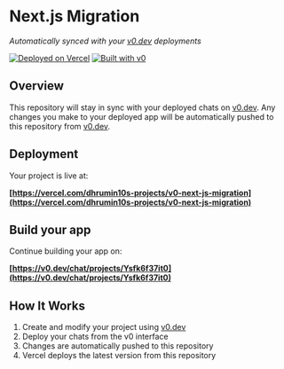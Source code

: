 # Next.js Migration

*Automatically synced with your [v0.dev](https://v0.dev) deployments*

[![Deployed on Vercel](https://img.shields.io/badge/Deployed%20on-Vercel-black?style=for-the-badge&logo=vercel)](https://vercel.com/dhrumin10s-projects/v0-next-js-migration)
[![Built with v0](https://img.shields.io/badge/Built%20with-v0.dev-black?style=for-the-badge)](https://v0.dev/chat/projects/Ysfk6f37it0)

## Overview

This repository will stay in sync with your deployed chats on [v0.dev](https://v0.dev).
Any changes you make to your deployed app will be automatically pushed to this repository from [v0.dev](https://v0.dev).

## Deployment

Your project is live at:

**[https://vercel.com/dhrumin10s-projects/v0-next-js-migration](https://vercel.com/dhrumin10s-projects/v0-next-js-migration)**

## Build your app

Continue building your app on:

**[https://v0.dev/chat/projects/Ysfk6f37it0](https://v0.dev/chat/projects/Ysfk6f37it0)**

## How It Works

1. Create and modify your project using [v0.dev](https://v0.dev)
2. Deploy your chats from the v0 interface
3. Changes are automatically pushed to this repository
4. Vercel deploys the latest version from this repository